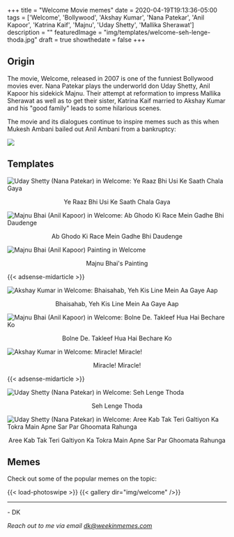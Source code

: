 +++
title = "Welcome Movie memes"
date = 2020-04-19T19:13:36-05:00
tags = ['Welcome', 'Bollywood', 'Akshay Kumar', 'Nana Patekar', 'Anil Kapoor', 'Katrina Kaif', 'Majnu', 'Uday Shetty', 'Mallika Sherawat']
description = ""
featuredImage = "img/templates/welcome-seh-lenge-thoda.jpg"
draft = true
showthedate = false
+++


## Origin

The movie, Welcome, released in 2007 is one of the funniest Bollywood movies ever. Nana Patekar plays the underworld don Uday Shetty, Anil Kapoor his sidekick Majnu. Their attempt at reformation to impress Mallika Sherawat as well as to get their sister, Katrina Kaif married to Akshay Kumar and his "good family" leads to some hilarious scenes.

<!--more-->

The movie and its dialogues continue to inspire memes such as this when Mukesh Ambani bailed out Anil Ambani from a bankruptcy:

![](img/welcome/welcome-012.png)


## Templates

![Uday Shetty (Nana Patekar) in Welcome: Ye Raaz Bhi Usi Ke Saath Chala Gaya](img/templates/welcome-raaz.jpg)
<center>Ye Raaz Bhi Usi Ke Saath Chala Gaya</center>

![Majnu Bhai (Anil Kapoor) in Welcome: Ab Ghodo Ki Race Mein Gadhe Bhi Daudenge](img/templates/welcome-ghodo-ki-race-gadhe.jpg)
<center>Ab Ghodo Ki Race Mein Gadhe Bhi Daudenge</center>

![Majnu Bhai (Anil Kapoor) Painting in Welcome](img/templates/welcome-majnu-bhai-painting.jpg)
<center>Majnu Bhai's Painting</center>

{{< adsense-midarticle >}}

![Akshay Kumar in Welcome: Bhaisahab, Yeh Kis Line Mein Aa Gaye Aap](img/templates/welcome-kis-line.jpg)
<center>Bhaisahab, Yeh Kis Line Mein Aa Gaye Aap</center>

![Majnu Bhai (Anil Kapoor) in Welcome: Bolne De. Takleef Hua Hai Bechare Ko](img/templates/welcome-takleef.jpg)
<center>Bolne De. Takleef Hua Hai Bechare Ko</center>

![Akshay Kumar in Welcome: Miracle! Miracle!](img/templates/welcome-miracle.jpg)
<center>Miracle! Miracle!</center>

{{< adsense-midarticle >}}

![Uday Shetty (Nana Patekar) in Welcome: Seh Lenge Thoda](img/templates/welcome-seh-lenge-thoda.jpg)
<center>Seh Lenge Thoda</center>

![Uday Shetty (Nana Patekar) in Welcome: Aree Kab Tak Teri Galtiyon Ka Tokra Main Apne Sar Par Ghoomata Rahunga](img/templates/welcome-galtiyon-ka-tokra.jpg)
<center>Aree Kab Tak Teri Galtiyon Ka Tokra Main Apne Sar Par Ghoomata Rahunga</center>


## Memes

Check out some of the popular memes on the topic:

{{< load-photoswipe >}}
{{< gallery dir="img/welcome" />}}


---
\- DK

*Reach out to me via email dk@weekinmemes.com*
